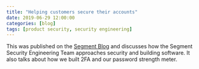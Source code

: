 ```yaml
---
title: "Helping customers secure their accounts"
date: 2019-06-29 12:00:00
categories: [blog]
tags: [product security, security engineering]
---
```


This was published on the [Segment Blog](https://segment.com/blog/helping-customers-secure-their-accounts/) and discusses how the Segment Security Engineering Team approaches security and building software. It also talks about how we built 2FA and our password strength meter.
